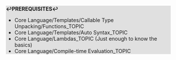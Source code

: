 <div style="margin:2em; background-color: #e0e0e0;">

<strong>↩PREREQUISITES↩</strong>

 * Core Language/Templates/Callable Type Unpacking/Functions_TOPIC
 * Core Language/Templates/Auto Syntax_TOPIC
 * Core Language/Lambdas_TOPIC (Just enough to know the basics)
 * Core Language/Compile-time Evaluation_TOPIC

</div>

